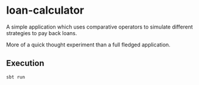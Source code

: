 # loan-calculator
A simple application which uses comparative operators to simulate different strategies to pay back loans.

More of a quick thought experiment than a full fledged application.

## Execution

```
sbt run
```
